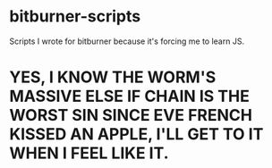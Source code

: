 # bitburner-scripts
Scripts I wrote for bitburner because it's forcing me to learn JS.

# YES, I KNOW THE WORM'S MASSIVE ELSE IF CHAIN IS THE WORST SIN SINCE EVE FRENCH KISSED AN APPLE, I'LL GET TO IT WHEN I FEEL LIKE IT.